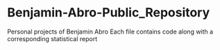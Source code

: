 # Benjamin-Abro-Public_Repository
Personal projects of Benjamin Abro
Each file contains code along with a corresponding statistical report
